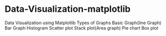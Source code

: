 # Data-Visualization-matplotlib
Data Visualization using Matplotlib
Types of Graphs 
Basic Graph(line Graph)
Bar Graph
Histogram
Scatter plot
Stack plot(Area graph)
Pie chart
Box plot
